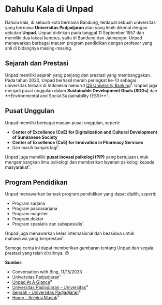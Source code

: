 # Dahulu Kala di Unpad

Dahulu kala, di sebuah kota bernama Bandung, terdapat sebuah universitas yang bernama **Universitas Padjadjaran** atau yang lebih dikenal dengan sebutan **Unpad**. Unpad didirikan pada tanggal 11 September 1957 dan memiliki dua lokasi kampus, yaitu di Bandung dan Jatinangor. Unpad menawarkan berbagai macam program pendidikan dengan profesor yang ahli di bidangnya masing-masing.

## Sejarah dan Prestasi

Unpad memiliki sejarah yang panjang dan prestasi yang membanggakan. Pada tahun 2020, Unpad berhasil meraih peringkat ke-10 sebagai universitas terbaik di Indonesia menurut [QS University Ranking](https://www.unpad.ac.id/)¹. Unpad juga menjadi pusat unggulan dalam **Sustainable Development Goals (SDGs)** dan **Environmental and Social Sustainability (ESS)**¹.

## Pusat Unggulan

Unpad memiliki berbagai macam pusat unggulan, seperti:
- **Center of Excellence (CoE) for Digitalization and Cultural Development of Sundanese Society**
- **Center of Excellence (CoE) for Innovation in Pharmacy Services**
- Dan masih banyak lagi¹.

Unpad juga memiliki **pusat inovasi psikologi (PIP)** yang bertujuan untuk mengembangkan ilmu psikologi dan memberikan layanan psikologi kepada masyarakat¹.

## Program Pendidikan

Unpad menawarkan banyak program pendidikan yang dapat dipilih, seperti:
- Program sarjana
- Program pascasarjana
- Program magister
- Program doktor
- Program spesialis dan subspesialis¹.

Unpad juga menawarkan kelas internasional dan beasiswa untuk mahasiswa yang berprestasi¹.

Semoga cerita ini dapat memberikan gambaran tentang Unpad dan segala prestasi yang telah diraihnya. 😊

**Sumber:**
- Conversation with Bing, 11/15/2023
- [Universitas Padjadjaran](https://www.unpad.ac.id/)¹
- [Unpad At A Glance](https://www.admission.unpad.ac.id/unpad-at-a-glance)²
- [Universitas Padjadjaran - Universitas](https://www.unpad.ac.id/universitas)³
- [Sejarah - Universitas Padjadjaran](https://www.unpad.ac.id/universitas/sejarah)⁴
- [Home - Seleksi Masuk](https://smup.unpad.ac.id/)⁵
